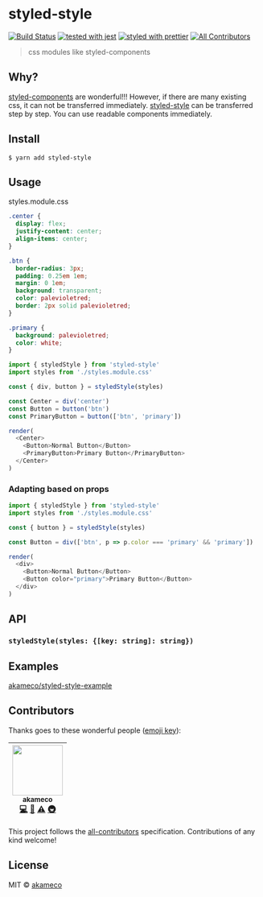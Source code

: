 # styled-style

[![Build Status](https://travis-ci.org/akameco/styled-style.svg?branch=master)](https://travis-ci.org/akameco/styled-style)
[![tested with jest](https://img.shields.io/badge/tested_with-jest-99424f.svg)](https://github.com/facebook/jest)
[![styled with prettier](https://img.shields.io/badge/styled_with-prettier-ff69b4.svg)](https://github.com/prettier/prettier)
[![All Contributors](https://img.shields.io/badge/all_contributors-1-orange.svg?style=flat-square)](#contributors)

> css modules like styled-components

## Why?

[styled-components](https://www.styled-components.com/) are wonderful!!!
However, if there are many existing css, it can not be transferred immediately.
[styled-style](https://github.com/akameco/styled-style) can be transferred step by step.
You can use readable components immediately.

## Install

```
$ yarn add styled-style
```

## Usage

styles.module.css

```css
.center {
  display: flex;
  justify-content: center;
  align-items: center;
}

.btn {
  border-radius: 3px;
  padding: 0.25em 1em;
  margin: 0 1em;
  background: transparent;
  color: palevioletred;
  border: 2px solid palevioletred;
}

.primary {
  background: palevioletred;
  color: white;
}
```

```js
import { styledStyle } from 'styled-style'
import styles from './styles.module.css'

const { div, button } = styledStyle(styles)

const Center = div('center')
const Button = button('btn')
const PrimaryButton = button(['btn', 'primary'])

render(
  <Center>
    <Button>Normal Button</Button>
    <PrimaryButton>Primary Button</PrimaryButton>
  </Center>
)
```

### Adapting based on props

```js
import { styledStyle } from 'styled-style'
import styles from './styles.module.css'

const { button } = styledStyle(styles)

const Button = div(['btn', p => p.color === 'primary' && 'primary'])

render(
  <div>
    <Button>Normal Button</Button>
    <Button color="primary">Primary Button</Button>
  </div>
)
```

## API

### `styledStyle(styles: {[key: string]: string})`

## Examples

[akameco/styled-style-example](https://github.com/akameco/styled-style-example)

## Contributors

Thanks goes to these wonderful people ([emoji key](https://github.com/kentcdodds/all-contributors#emoji-key)):

<!-- ALL-CONTRIBUTORS-LIST:START - Do not remove or modify this section -->

<!-- prettier-ignore -->
| [<img src="https://avatars2.githubusercontent.com/u/4002137?v=4" width="100px;"/><br /><sub>akameco</sub>](http://akameco.github.io)<br />[💻](https://github.com/akameco/styled-style/commits?author=akameco "Code") [📖](https://github.com/akameco/styled-style/commits?author=akameco "Documentation") [⚠️](https://github.com/akameco/styled-style/commits?author=akameco "Tests") [🚇](#infra-akameco "Infrastructure (Hosting, Build-Tools, etc)") |
| :---: |

<!-- ALL-CONTRIBUTORS-LIST:END -->

This project follows the [all-contributors](https://github.com/kentcdodds/all-contributors) specification. Contributions of any kind welcome!

## License

MIT © [akameco](http://akameco.github.io)
